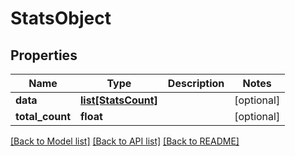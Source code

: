 # StatsObject

## Properties
Name | Type | Description | Notes
------------ | ------------- | ------------- | -------------
**data** | [**list[StatsCount]**](StatsCount.md) |  | [optional] 
**total_count** | **float** |  | [optional] 

[[Back to Model list]](../README.md#documentation-for-models) [[Back to API list]](../README.md#documentation-for-api-endpoints) [[Back to README]](../README.md)

